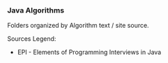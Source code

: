 
### Java Algorithms

Folders organized by Algorithm text / site source.

Sources Legend:

  * EPI - Elements of Programming Interviews in Java

